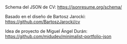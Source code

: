 Schema del JSON de CV:
https://jsonresume.org/schema/

Basado en el diseño de Bartosz Jarocki:
https://github.com/BartoszJarocki/cv

Idea de proyecto de Miguel Ángel Durán:
https://github.com/midudev/minimalist-portfolio-json
